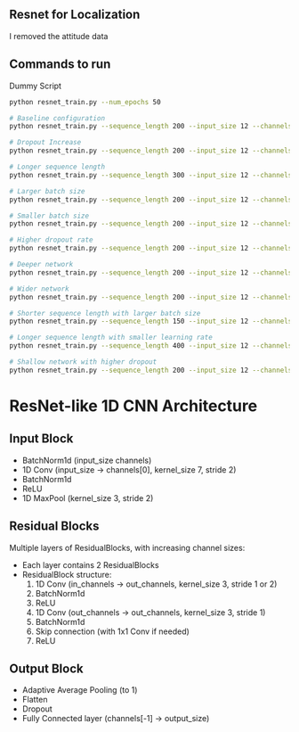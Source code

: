 ## Resnet for Localization

I removed the attitude data



## Commands to run


Dummy Script

```bash
python resnet_train.py --num_epochs 50
```


```bash
# Baseline configuration
python resnet_train.py --sequence_length 200 --input_size 12 --channels 64 128 256 --output_size 3 --learning_rate 0.001 --batch_size 32 --num_epochs 50 --dropout_rate 0.3

# Dropout Increase
python resnet_train.py --sequence_length 200 --input_size 12 --channels 64 128 256 --output_size 3 --learning_rate 0.001 --batch_size 32 --num_epochs 50 --dropout_rate 0.4

# Longer sequence length
python resnet_train.py --sequence_length 300 --input_size 12 --channels 64 128 256 --output_size 3 --learning_rate 0.001 --batch_size 32 --num_epochs 50 --dropout_rate 0.3

# Larger batch size
python resnet_train.py --sequence_length 200 --input_size 12 --channels 64 128 256 --output_size 3 --learning_rate 0.001 --batch_size 64 --num_epochs 50 --dropout_rate 0.4

# Smaller batch size
python resnet_train.py --sequence_length 200 --input_size 12 --channels 64 128 256 --output_size 3 --learning_rate 0.001 --batch_size 16 --num_epochs 50 --dropout_rate 0.4

# Higher dropout rate
python resnet_train.py --sequence_length 200 --input_size 12 --channels 64 128 256 --output_size 3 --learning_rate 0.001 --batch_size 32 --num_epochs 50 --dropout_rate 0.5

# Deeper network
python resnet_train.py --sequence_length 200 --input_size 12 --channels 64 128 256 512 --output_size 3 --learning_rate 0.001 --batch_size 32 --num_epochs 60 --dropout_rate 0.4

# Wider network
python resnet_train.py --sequence_length 200 --input_size 12 --channels 128 256 512 --output_size 3 --learning_rate 0.001 --batch_size 32 --num_epochs 50 --dropout_rate 0.4

# Shorter sequence length with larger batch size
python resnet_train.py --sequence_length 150 --input_size 12 --channels 64 128 256 --output_size 3 --learning_rate 0.001 --batch_size 128 --num_epochs 50 --dropout_rate 0.4

# Longer sequence length with smaller learning rate
python resnet_train.py --sequence_length 400 --input_size 12 --channels 64 128 256 --output_size 3 --learning_rate 0.0002 --batch_size 32 --num_epochs 100 --dropout_rate 0.4

# Shallow network with higher dropout
python resnet_train.py --sequence_length 200 --input_size 12 --channels 128 256 --output_size 3 --learning_rate 0.001 --batch_size 32 --num_epochs 60 --dropout_rate 0.6
```


# ResNet-like 1D CNN Architecture

## Input Block

- BatchNorm1d (input_size channels)
- 1D Conv (input_size -> channels[0], kernel_size 7, stride 2)
- BatchNorm1d
- ReLU
- 1D MaxPool (kernel_size 3, stride 2)

## Residual Blocks

Multiple layers of ResidualBlocks, with increasing channel sizes:

- Each layer contains 2 ResidualBlocks
- ResidualBlock structure:
  1. 1D Conv (in_channels -> out_channels, kernel_size 3, stride 1 or 2)
  2. BatchNorm1d
  3. ReLU
  4. 1D Conv (out_channels -> out_channels, kernel_size 3, stride 1)
  5. BatchNorm1d
  6. Skip connection (with 1x1 Conv if needed)
  7. ReLU

## Output Block

- Adaptive Average Pooling (to 1)
- Flatten
- Dropout
- Fully Connected layer (channels[-1] -> output_size)